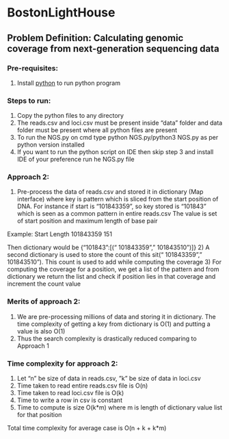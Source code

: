 # BostonLightHouse
## Problem Definition: Calculating genomic coverage from next-generation sequencing data

### Pre-requisites:
1)	Install [python](https://www.python.org/downloads/) to run python program

### Steps to run:
1)	Copy the python files to any directory
2)	The reads.csv and loci.csv must be present inside “data” folder and data folder must be present where all python files are present
3)	To run the NGS.py on cmd type python NGS.py/python3 NGS.py as per python version installed
4)	If you want to run the python script on IDE then skip step 3 and install IDE of your preference run he NGS.py file 

### Approach 2:
1)	Pre-process the data of reads.csv and stored it in dictionary (Map interface) where key is pattern which is sliced from the start position of DNA.
For instance if start is “101843359”, so key stored is “101843” which is seen as a common pattern in entire reads.csv
The value is set of start position and maximum length of base pair

Example:
Start 			Length
101843359		151

Then dictionary would be {“101843”:[(“ 101843359”,” 101843510”)]}
2)	A second dictionary is used to store the count of this sit(“ 101843359”,” 101843510”). This count is used to add while computing the coverage
3)	For computing the coverage for a position, we get a list of the pattern and from dictionary we return the list and check if position lies in that coverage and increment the count value

### Merits of approach 2:
1)	We are pre-processing millions of data and storing it in dictionary. The time complexity of getting a key from dictionary is O(1)  and putting a value is also O(1)
2)	Thus the search complexity is drastically reduced comparing to Approach 1

### Time complexity for approach 2:
1)	Let “n” be size of data in reads.csv, ”k” be size of data in loci.csv
2)	Time taken to read entire reads.csv file is O(n)
3)	Time taken to read loci.csv file is O(k)
4)	Time to write a row in csv is constant
5)	Time to compute is size O(k*m) where m is length of dictionary value list for that position

Total time complexity for average case is O(n + k + k*m)
